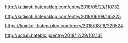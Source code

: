 # 

http://kutimoti.hatenablog.com/entry/2018/05/20/110732

http://kutimoti.hatenablog.com/entry/2018/06/09/165225

https://kurokoji.hatenablog.com/entry/2018/08/16/220524

http://uchan.hateblo.jp/entry/2018/12/29/104132
